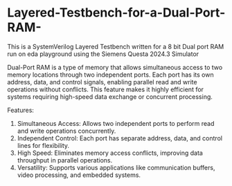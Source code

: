 # Layered-Testbench-for-a-Dual-Port-RAM-
This is a SystemVerilog Layered Testbench written for a 8 bit Dual port RAM run on eda playground using the Siemens Questa 2024.3 Simulator

Dual-Port RAM is a type of memory that allows simultaneous access to two memory locations through two independent ports. Each port has its own address, data, and control signals, enabling parallel read and write operations without conflicts. This feature makes it highly efficient for systems requiring high-speed data exchange or concurrent processing.

Features:
1. Simultaneous Access: Allows two independent ports to perform read and write operations concurrently.
2. Independent Control: Each port has separate address, data, and control lines for flexibility.
3. High Speed: Eliminates memory access conflicts, improving data throughput in parallel operations.
4. Versatility: Supports various applications like communication buffers, video processing, and embedded systems.




